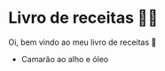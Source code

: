 # Livro de receitas :man_cook:

Oi, bem vindo ao meu livro de receitas :wave:

- Camarão ao alho e óleo 
